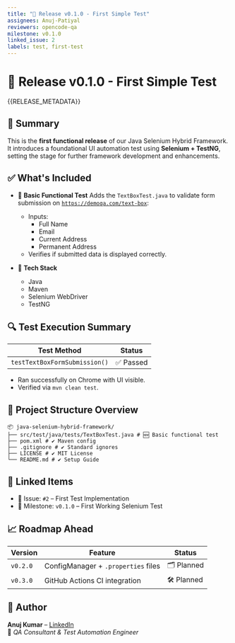 ```yaml
---
title: "🎯 Release v0.1.0 - First Simple Test"
assignees: Anuj-Patiyal
reviewers: opencode-qa
milestone: v0.1.0
linked_issue: 2
labels: test, first-test
---
```


# 🎯 Release v0.1.0 - First Simple Test

{{RELEASE_METADATA}}

## 🚀 Summary
This is the **first functional release** of our Java Selenium Hybrid Framework. It introduces a foundational UI automation test using **Selenium + TestNG**, setting the stage for further framework development and enhancements.

## ✅ What's Included

- 🧪 **Basic Functional Test**
  Adds the `TextBoxTest.java` to validate form submission on [`https://demoqa.com/text-box`](https://demoqa.com/text-box):
  - Inputs:
    - Full Name
    - Email
    - Current Address
    - Permanent Address
  - Verifies if submitted data is displayed correctly.

- 🧰 **Tech Stack**
  - Java
  - Maven
  - Selenium WebDriver
  - TestNG

## 🔍 Test Execution Summary

| Test Method                  | Status  |
|-----------------------------|---------|
| `testTextBoxFormSubmission()` | ✅ Passed |

- Ran successfully on Chrome with UI visible.
- Verified via `mvn clean test`.

## 📁 Project Structure Overview
```
📦 java-selenium-hybrid-framework/
├── src/test/java/tests/TextBoxTest.java # 🆕 Basic functional test
├── pom.xml # ✔ Maven config
├── .gitignore # ✔ Standard ignores
├── LICENSE # ✔ MIT License
└── README.md # ✔ Setup Guide
```

## 📌 Linked Items
- 🔗 Issue: `#2` – First Test Implementation
- 📌 Milestone: `v0.1.0` – First Working Selenium Test

## 📈 Roadmap Ahead

| Version  | Feature                             | Status       |
|----------|-----------------------------------|--------------|
| `v0.2.0` | ConfigManager + `.properties` files | 🗂️ Planned  |
| `v0.3.0` | GitHub Actions CI integration       | 🛠️ Planned  |


## 👤 Author

**Anuj Kumar** – [LinkedIn](https://www.linkedin.com/in/anuj-kumar-qa/)  
🏅 *QA Consultant & Test Automation Engineer*
